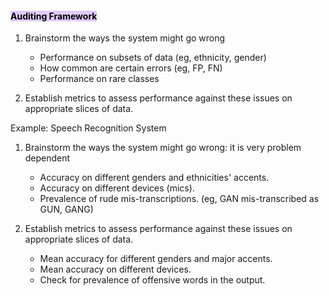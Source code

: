 #### <mark style="background: #D2B3FFA6;">Auditing Framework</mark>
1. Brainstorm the ways the system might go wrong
	- Performance on subsets of data (eg, ethnicity, gender)
	- How common are certain errors (eg, FP, FN)
	- Performance on rare classes
	
2. Establish metrics to assess performance against these issues on appropriate slices of data.

Example: Speech Recognition System
1. Brainstorm the ways the system might go wrong: it is very problem dependent
	- Accuracy on different genders and ethnicities' accents.
	- Accuracy on different devices (mics).
	- Prevalence of rude mis-transcriptions. (eg, GAN mis-transcribed as GUN, GANG)
	
2. Establish metrics to assess performance against these issues on appropriate slices of data.
	- Mean accuracy for different genders and major accents.
	- Mean accuracy on different devices.
	- Check for prevalence of offensive words in the output.